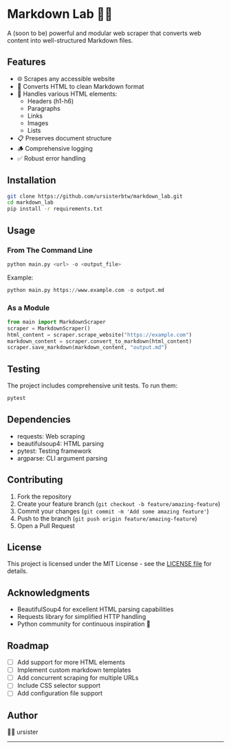 # Markdown Lab 🔄📝

A (soon to be) powerful and modular web scraper that converts web content into well-structured Markdown files.

## Features

- 🌐 Scrapes any accessible website
- 📝 Converts HTML to clean Markdown format
- 🔄 Handles various HTML elements:
  - Headers (h1-h6)
  - Paragraphs
  - Links
  - Images
  - Lists
- 📋 Preserves document structure
- 🪵 Comprehensive logging
- ✅ Robust error handling

## Installation

```bash
git clone https://github.com/ursisterbtw/markdown_lab.git
cd markdown_lab
pip install -r requirements.txt
```

## Usage

### From The Command Line

```python
python main.py <url> -o <output_file>
```

Example:

```python
python main.py https://www.example.com -o output.md
```

### As a Module

```python
from main import MarkdownScraper
scraper = MarkdownScraper()
html_content = scraper.scrape_website("https://example.com")
markdown_content = scraper.convert_to_markdown(html_content)
scraper.save_markdown(markdown_content, "output.md")
```

## Testing

The project includes comprehensive unit tests. To run them:

```bash
pytest
```

## Dependencies

- requests: Web scraping
- beautifulsoup4: HTML parsing
- pytest: Testing framework
- argparse: CLI argument parsing

## Contributing

1. Fork the repository
2. Create your feature branch (`git checkout -b feature/amazing-feature`)
3. Commit your changes (`git commit -m 'Add some amazing feature'`)
4. Push to the branch (`git push origin feature/amazing-feature`)
5. Open a Pull Request

## License

This project is licensed under the MIT License - see the [LICENSE file](LICENSE) for details.

## Acknowledgments

- BeautifulSoup4 for excellent HTML parsing capabilities
- Requests library for simplified HTTP handling
- Python community for continuous inspiration 🐍

## Roadmap

- [ ] Add support for more HTML elements
- [ ] Implement custom markdown templates
- [ ] Add concurrent scraping for multiple URLs
- [ ] Include CSS selector support
- [ ] Add configuration file support

## Author

🐍🦀 ursister

---
